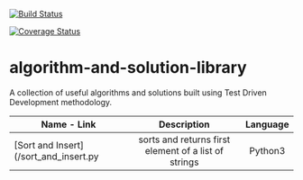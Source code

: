[![Build Status](https://travis-ci.org/keitheck/algorithm-and-solution-library.svg?branch=master)](https://travis-ci.org/keitheck/algorithm-and-solution-library)

[![Coverage Status](https://coveralls.io/repos/github/keitheck/algorithm-and-solution-library/badge.svg?branch=master)](https://coveralls.io/github/keitheck/algorithm-and-solution-library?branch=master)

# algorithm-and-solution-library
A collection of useful algorithms and solutions built using Test Driven Development methodology.  


| Name - Link | Description | Language |
| ------------- |:----------------:| :---------:|
|[Sort and Insert](/sort_and_insert.py| sorts and returns first element of a list of strings | Python3 |